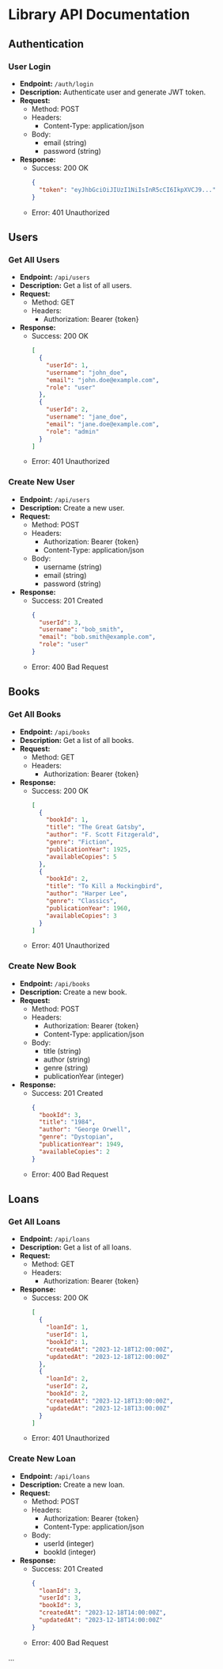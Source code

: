 # Library API Documentation

## Authentication

### User Login

- **Endpoint:** `/auth/login`
- **Description:** Authenticate user and generate JWT token.
- **Request:**
  - Method: POST
  - Headers:
    - Content-Type: application/json
  - Body:
    - email (string)
    - password (string)
- **Response:**
  - Success: 200 OK
    ```json
    {
      "token": "eyJhbGciOiJIUzI1NiIsInR5cCI6IkpXVCJ9..."
    }
    ```
  - Error: 401 Unauthorized

## Users

### Get All Users

- **Endpoint:** `/api/users`
- **Description:** Get a list of all users.
- **Request:**
  - Method: GET
  - Headers:
    - Authorization: Bearer {token}
- **Response:**
  - Success: 200 OK
    ```json
    [
      {
        "userId": 1,
        "username": "john_doe",
        "email": "john.doe@example.com",
        "role": "user"
      },
      {
        "userId": 2,
        "username": "jane_doe",
        "email": "jane.doe@example.com",
        "role": "admin"
      }
    ]
    ```
  - Error: 401 Unauthorized

### Create New User

- **Endpoint:** `/api/users`
- **Description:** Create a new user.
- **Request:**
  - Method: POST
  - Headers:
    - Authorization: Bearer {token}
    - Content-Type: application/json
  - Body:
    - username (string)
    - email (string)
    - password (string)
- **Response:**
  - Success: 201 Created
    ```json
    {
      "userId": 3,
      "username": "bob_smith",
      "email": "bob.smith@example.com",
      "role": "user"
    }
    ```
  - Error: 400 Bad Request

## Books

### Get All Books

- **Endpoint:** `/api/books`
- **Description:** Get a list of all books.
- **Request:**
  - Method: GET
  - Headers:
    - Authorization: Bearer {token}
- **Response:**
  - Success: 200 OK
    ```json
    [
      {
        "bookId": 1,
        "title": "The Great Gatsby",
        "author": "F. Scott Fitzgerald",
        "genre": "Fiction",
        "publicationYear": 1925,
        "availableCopies": 5
      },
      {
        "bookId": 2,
        "title": "To Kill a Mockingbird",
        "author": "Harper Lee",
        "genre": "Classics",
        "publicationYear": 1960,
        "availableCopies": 3
      }
    ]
    ```
  - Error: 401 Unauthorized

### Create New Book

- **Endpoint:** `/api/books`
- **Description:** Create a new book.
- **Request:**
  - Method: POST
  - Headers:
    - Authorization: Bearer {token}
    - Content-Type: application/json
  - Body:
    - title (string)
    - author (string)
    - genre (string)
    - publicationYear (integer)
- **Response:**
  - Success: 201 Created
    ```json
    {
      "bookId": 3,
      "title": "1984",
      "author": "George Orwell",
      "genre": "Dystopian",
      "publicationYear": 1949,
      "availableCopies": 2
    }
    ```
  - Error: 400 Bad Request

## Loans

### Get All Loans

- **Endpoint:** `/api/loans`
- **Description:** Get a list of all loans.
- **Request:**
  - Method: GET
  - Headers:
    - Authorization: Bearer {token}
- **Response:**
  - Success: 200 OK
    ```json
    [
      {
        "loanId": 1,
        "userId": 1,
        "bookId": 1,
        "createdAt": "2023-12-18T12:00:00Z",
        "updatedAt": "2023-12-18T12:00:00Z"
      },
      {
        "loanId": 2,
        "userId": 2,
        "bookId": 2,
        "createdAt": "2023-12-18T13:00:00Z",
        "updatedAt": "2023-12-18T13:00:00Z"
      }
    ]
    ```
  - Error: 401 Unauthorized

### Create New Loan

- **Endpoint:** `/api/loans`
- **Description:** Create a new loan.
- **Request:**
  - Method: POST
  - Headers:
    - Authorization: Bearer {token}
    - Content-Type: application/json
  - Body:
    - userId (integer)
    - bookId (integer)
- **Response:**
  - Success: 201 Created
    ```json
    {
      "loanId": 3,
      "userId": 3,
      "bookId": 3,
      "createdAt": "2023-12-18T14:00:00Z",
      "updatedAt": "2023-12-18T14:00:00Z"
    }
    ```
  - Error: 400 Bad Request

...


